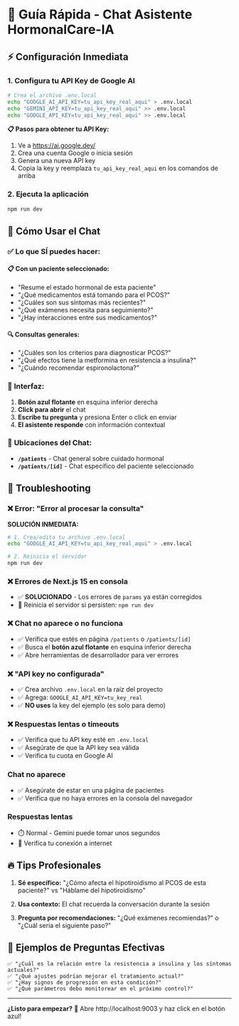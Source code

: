 # 🚀 Guía Rápida - Chat Asistente HormonalCare-IA

## ⚡ Configuración Inmediata

### 1. Configura tu API Key de Google AI

```bash
# Crea el archivo .env.local
echo "GOOGLE_AI_API_KEY=tu_api_key_real_aqui" > .env.local
echo "GEMINI_API_KEY=tu_api_key_real_aqui" >> .env.local
echo "GOOGLE_API_KEY=tu_api_key_real_aqui" >> .env.local
```

**📋 Pasos para obtener tu API Key:**
1. Ve a https://ai.google.dev/
2. Crea una cuenta Google o inicia sesión
3. Genera una nueva API key
4. Copia la key y reemplaza `tu_api_key_real_aqui` en los comandos de arriba

### 2. Ejecuta la aplicación

```bash
npm run dev
```

## 🎯 Cómo Usar el Chat

### ✅ **Lo que SÍ puedes hacer:**

#### 📋 **Con un paciente seleccionado:**
- "Resume el estado hormonal de esta paciente"
- "¿Qué medicamentos está tomando para el PCOS?"
- "¿Cuáles son sus síntomas más recientes?"
- "¿Qué exámenes necesita para seguimiento?"
- "¿Hay interacciones entre sus medicamentos?"

#### 🔍 **Consultas generales:**
- "¿Cuáles son los criterios para diagnosticar PCOS?"
- "¿Qué efectos tiene la metformina en resistencia a insulina?"
- "¿Cuándo recomendar espironolactona?"

### 🎨 **Interfaz:**

1. **Botón azul flotante** en esquina inferior derecha
2. **Click para abrir** el chat
3. **Escribe tu pregunta** y presiona Enter o click en enviar
4. **El asistente responde** con información contextual

### 📍 **Ubicaciones del Chat:**

- **`/patients`** - Chat general sobre cuidado hormonal
- **`/patients/[id]`** - Chat específico del paciente seleccionado

## 🚨 Troubleshooting

### ❌ Error: "Error al procesar la consulta" 
**SOLUCIÓN INMEDIATA:**
```bash
# 1. Crea/edita tu archivo .env.local
echo "GOOGLE_AI_API_KEY=tu_api_key_real_aqui" > .env.local

# 2. Reinicia el servidor
npm run dev
```

### ❌ Errores de Next.js 15 en consola
- ✅ **SOLUCIONADO** - Los errores de `params` ya están corregidos
- 🔄 Reinicia el servidor si persisten: `npm run dev`

### ❌ Chat no aparece o no funciona
- ✅ Verifica que estés en página `/patients` o `/patients/[id]`
- ✅ Busca el **botón azul flotante** en esquina inferior derecha
- ✅ Abre herramientas de desarrollador para ver errores

### ❌ "API key no configurada"
- ✅ Crea archivo `.env.local` en la raíz del proyecto
- ✅ Agrega: `GOOGLE_AI_API_KEY=tu_key_real`
- ✅ **NO uses** la key del ejemplo (es solo para demo)

### ❌ Respuestas lentas o timeouts
- ✅ Verifica que tu API key esté en `.env.local`
- ✅ Asegúrate de que la API key sea válida
- ✅ Verifica tu cuota en Google AI

### Chat no aparece
- ✅ Asegúrate de estar en una página de pacientes
- ✅ Verifica que no haya errores en la consola del navegador

### Respuestas lentas
- ⏱️ Normal - Gemini puede tomar unos segundos
- 📶 Verifica tu conexión a internet

## 🔥 Tips Profesionales

1. **Sé específico:** "¿Cómo afecta el hipotiroidismo al PCOS de esta paciente?" vs "Háblame del hipotiroidismo"

2. **Usa contexto:** El chat recuerda la conversación durante la sesión

3. **Pregunta por recomendaciones:** "¿Qué exámenes recomiendas?" o "¿Cuál sería el siguiente paso?"

## 🌟 Ejemplos de Preguntas Efectivas

```
✅ "¿Cuál es la relación entre la resistencia a insulina y los síntomas actuales?"
✅ "¿Qué ajustes podrían mejorar el tratamiento actual?"
✅ "¿Hay signos de progresión en esta condición?"
✅ "¿Qué parámetros debo monitorear en el próximo control?"
```

---

**¿Listo para empezar?** 🚀 
Abre http://localhost:9003 y haz click en el botón azul!
